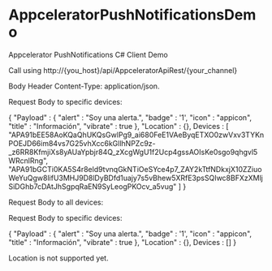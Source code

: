 # AppceleratorPushNotificationsDemo
Appcelerator PushNotifications C# Client Demo

Call using http://{you_host}/api/AppceleratorApiRest/{your_channel}

Body Header Content-Type: application/json.

Request Body to specific devices:

{
	"Payload" : {
		"alert" : "Soy una alerta.",
		"badge" : '1',
		"icon" : "appicon",
		"title" : "Información",
		"vibrate" : true
	},
	"Location" : {},
	Devices : [
		"APA91bEE58AoKQaQhUKQsGwlPg9_ai680FeE1VAeByqETXO0zwVxv3TYKnPOEJD66im84vs7G25vhXcc6kGllhNPZc9z-_z6RR8KfmjiXs8yAUaYpbjr84Q_zXcgWgU1f2Ucp4gssAOIsKe0sgo9qhgvl5WRcnlRng",
		"APA91bGCTi0KA5S4r8eld9tvnqGkNTiOeSYce4p7_ZAY2kTtfNDkxjX10ZZiuoWeYuQgw8lifU3MHJ9D8lDyBDfd1uajy7s5vBhew5XRfE3psSQIwc8BFXzXMljSiDGhb7cDAtJhSgpqRaEN9SyLeogPKOcv_a5vug"
	]
}

Request Body to all devices:

Request Body to specific devices:

{
	"Payload" : {
		"alert" : "Soy una alerta.",
		"badge" : '1',
		"icon" : "appicon",
		"title" : "Información",
		"vibrate" : true
	},
	"Location" : {},
	Devices : []
}

Location is not supported yet.



